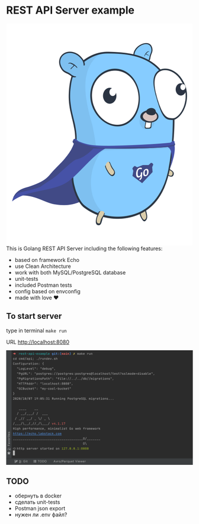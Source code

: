 # REST API Server example
<img alt="image this is gopher" src="/images/gopher.png" style="float: right"  width="600" height="600"/>

This is Golang REST API Server including the following features:
* based on framework Echo
* use Clean Architecture
* work with both MySQL/PostgreSQL database
* unit-tests
* included Postman tests
* config based on envconfig
* made with love :heart:

## To start server
type in terminal `make run`

URL [http://localhost:8080](http://localhost:8080)

<img src="./images/make-run.png" alt="command 'make run'">


## TODO
* обернуть в docker
* сделать unit-tests
* Postman json export
* нужен ли .env файл?